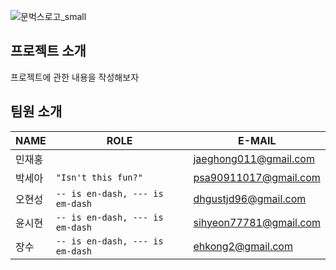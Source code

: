 ![문벅스로고_small](https://github.com/Team2-Moonbucks/.github/assets/19326256/ee64fb27-0525-435b-8fdf-e6fdfc0276fd)


## 프로젝트 소개
프로젝트에 관한 내용을 작성해보자


## 팀원 소개
|NAME                |ROLE                          |E-MAIL                        |
|----------------|-------------------------------|-----------------------------|
|민재홍|            				|jaeghong011@gmail.com|
|박세아|`"Isn't this fun?"`            |psa90911017@gmail.com|
|오현성|`-- is en-dash, --- is em-dash`|dhgustjd96@gmail.com|
|윤시현|`-- is en-dash, --- is em-dash`|sihyeon77781@gmail.com|
|장수|`-- is en-dash, --- is em-dash`|ehkong2@gmail.com|
